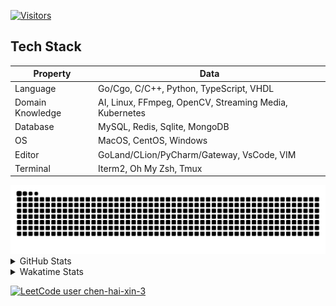 [![Visitors](https://api.visitorbadge.io/api/visitors?path=https%3A%2F%2Fgithub.com%2FsearKing&countColor=%23263759)](https://visitorbadge.io/status?path=https%3A%2F%2Fgithub.com%2FsearKing)

## Tech Stack

| Property         	| Data                                                                               	|
|------------------	|------------------------------------------------------------------------------------	|
| Language         	| Go/Cgo, C/C++, Python, TypeScript, VHDL                                                 |
| Domain Knowledge 	| AI, Linux, FFmpeg, OpenCV, Streaming Media, Kubernetes                                            	|
| Database         	| MySQL, Redis, Sqlite, MongoDB                                                       |
| OS               	| MacOS, CentOS, Windows                                                              |
| Editor           	| GoLand/CLion/PyCharm/Gateway, VsCode, VIM                                                                 |
| Terminal          | Iterm2, Oh My Zsh, Tmux                                                             |

<picture>
  <source media="(prefers-color-scheme: dark)" srcset="https://github.com/searKing/searKing/blob/github-contribution-grid-snake-output/github-contribution-grid-snake-dark.svg" />
  <source media="(prefers-color-scheme: light)" srcset="https://github.com/searKing/searKing/blob/github-contribution-grid-snake-output/github-contribution-grid-snake.svg" />
  <img alt="github-snake" src="https://github.com/searKing/searKing/blob/github-contribution-grid-snake-output/github-contribution-grid-snake-dark.svg" />
</picture>

<details>
<summary>GitHub Stats</summary>
  
[![](https://raw.githubusercontent.com/searKing/searKing/main/profile-summary-card-output/dracula/0-profile-details.svg)](https://github.com/searKing)
[![](https://raw.githubusercontent.com/searKing/searKing/main/profile-summary-card-output/dracula/1-repos-per-language.svg)](https://github.com/searKing/golang) [![](https://raw.githubusercontent.com/searKing/searKing/main/profile-summary-card-output/dracula/2-most-commit-language.svg)](https://github.com/searKing/golang)
[![](https://raw.githubusercontent.com/searKing/searKing/main/profile-summary-card-output/dracula/3-stats.svg)](https://github.com/searKing/golang) [![](https://raw.githubusercontent.com/searKing/searKing/main/profile-summary-card-output/dracula/4-productive-time.svg)](https://github.com/searKing/golang)
</details>

<details>
<summary>Wakatime Stats</summary>
<br>
<!--START_SECTION:waka-->

```txt
From: 22 December 2024 - To: 29 December 2024

Total Time: 0 secs

No activity tracked
```

<!--END_SECTION:waka-->

</details>

[![LeetCode user chen-hai-xin-3](https://img.shields.io/badge/dynamic/json?style=for-the-badge&labelColor=black&color=%23ffa116&label=Solved&query=solvedOverTotal&url=https%3A%2F%2Fbadge.xyli.tech/%2Fapi%2Fusers%2Fchen-hai-xin-3%2Fcn%2F&logo=leetcode&logoColor=yellow)](https://leetcode.cn/chen-hai-xin-3/)

<!--
<a href="https://www.codewars.com/users/searKing"><img alt="searKing's Codewars" src="https://www.codewars.com/users/searKing/badges/small"></a>

**searKing/searKing** is a ✨ _special_ ✨ repository because its `README.md` (this file) appears on your GitHub profile.

Here are some ideas to get you started:

- 🔭 I’m currently working on ...
- 🌱 I’m currently learning ...
- 👯 I’m looking to collaborate on ...
- 🤔 I’m looking for help with ...
- 💬 Ask me about ...
- 📫 How to reach me: ...
- 😄 Pronouns: ...
- ⚡ Fun fact: ...
-->
